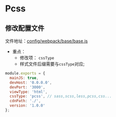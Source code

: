 # Pcss

## 修改配置文件
文件地址：[config/webpack/base/base.js](/config/webpack/base/base.js)
* 重点：
  * 修改项： `cssType`
  * 样式文件后缀需要与`cssType`对应;

```js
module.exports = {
  mainJS: true,
  devHost: '0.0.0.0',
  devPort: '3000',
  viewType: 'html',
  cssType: 'pcss', // sass,scss,less,pcss,css...
  cdnPath: './', 
  version: '1.0.0'
};
```